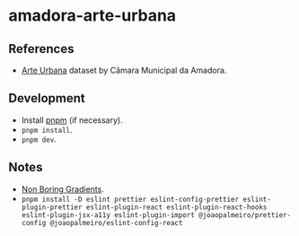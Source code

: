 # amadora-arte-urbana

## References

- [Arte Urbana](https://dados.gov.pt/pt/datasets/arte-urbana-1/) dataset by Câmara Municipal da Amadora.

## Development

- Install [pnpm](https://pnpm.io/installation) (if necessary).
- `pnpm install`.
- `pnpm dev`.

## Notes

- [Non Boring Gradients](https://non-boring-gradients.netlify.app/).
- `pnpm install -D eslint prettier eslint-config-prettier eslint-plugin-prettier eslint-plugin-react eslint-plugin-react-hooks eslint-plugin-jsx-a11y eslint-plugin-import @joaopalmeiro/prettier-config @joaopalmeiro/eslint-config-react`
